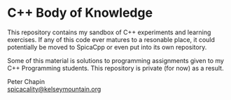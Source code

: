 
# C++ Body of Knowledge

This repository contains my sandbox of C++ experiments and learning exercises. If any of this
code ever matures to a resonable place, it could potentially be moved to SpicaCpp or even put
into its own repository.

Some of this material is solutions to programming assignments given to my C++ Programming
students. This repository is private (for now) as a result.

Peter Chapin  
spicacality@kelseymountain.org  

